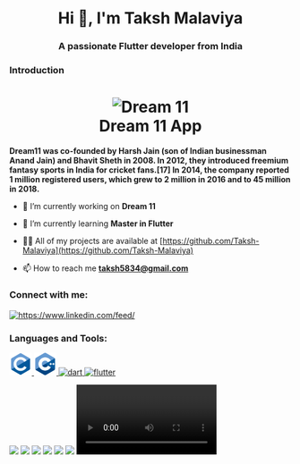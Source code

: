 <h1 align="center">Hi 👋, I'm Taksh Malaviya</h1>
<h3 align="center">A passionate Flutter developer from India</h3>

<h3> Introduction</h3>
<h1 align = "center">
<img src="https://github.com/user-attachments/assets/374b505c-1b82-44fe-9818-54e86fccc4dd" height="200px" alt="Dream 11 "/>
  <br>
  Dream 11 App
</h1>

**Dream11 was co-founded by Harsh Jain (son of Indian businessman Anand Jain) and Bhavit Sheth in 2008. In 2012, they introduced freemium fantasy sports in India for cricket fans.[17] In 2014, the company reported 1 million registered users, which grew to 2 million in 2016 and to 45 million in 2018.**

- 🔭 I’m currently working on **Dream 11**

- 🌱 I’m currently learning **Master in Flutter**

- 👨‍💻 All of my projects are available at [https://github.com/Taksh-Malaviya](https://github.com/Taksh-Malaviya)

- 📫 How to reach me **taksh5834@gmail.com**

<h3 align="left">Connect with me:</h3>
<p align="left">
<a href="https://linkedin.com/in/https://www.linkedin.com/feed/" target="blank"><img align="center" src="https://raw.githubusercontent.com/rahuldkjain/github-profile-readme-generator/master/src/images/icons/Social/linked-in-alt.svg" alt="https://www.linkedin.com/feed/" height="30" width="40" /></a>
</p>

<h3 align="left">Languages and Tools:</h3>
<p align="left"> <a href="https://www.cprogramming.com/" target="_blank" rel="noreferrer"> <img src="https://raw.githubusercontent.com/devicons/devicon/master/icons/c/c-original.svg" alt="c" width="40" height="40"/> </a> <a href="https://www.w3schools.com/cpp/" target="_blank" rel="noreferrer"> <img src="https://raw.githubusercontent.com/devicons/devicon/master/icons/cplusplus/cplusplus-original.svg" alt="cplusplus" width="40" height="40"/> </a> <a href="https://dart.dev" target="_blank" rel="noreferrer"> <img src="https://www.vectorlogo.zone/logos/dartlang/dartlang-icon.svg" alt="dart" width="40" height="40"/> </a> <a href="https://flutter.dev" target="_blank" rel="noreferrer"> <img src="https://www.vectorlogo.zone/logos/flutterio/flutterio-icon.svg" alt="flutter" width="40" height="40"/> </a> </p>



<img src ="https://github.com/user-attachments/assets/6fd32a11-d593-4e29-87fb-793b00588d97" width = "250">
<img src ="https://github.com/user-attachments/assets/6c8d2608-c4c5-46b1-9e46-b346e0c18a55" width = "250">
<img src ="https://github.com/user-attachments/assets/78898201-bf57-4b1e-8307-c1efd287afbc" width = "250">
<img src ="https://github.com/user-attachments/assets/bc33d8d3-6280-4719-b19a-3429945ceb10" width = "250">
<img src ="https://github.com/user-attachments/assets/b21baef1-7977-4bae-b039-d56e48a024b1" width = "250">
<img src ="https://github.com/user-attachments/assets/3c426ef2-4287-46b9-bf77-bb2e35f0b885" width = "250">


<video src ="https://github.com/user-attachments/assets/5e1748ff-5c61-4194-a6eb-99b10cd94bc7" width = "250">




